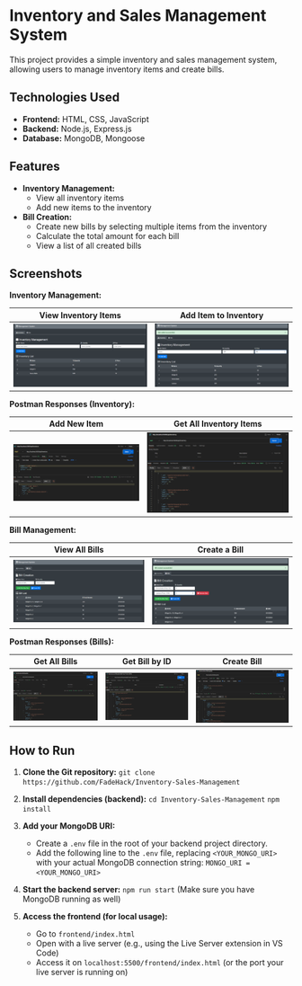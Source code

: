 # Inventory and Sales Management System

This project provides a simple inventory and sales management system, allowing users to manage inventory items and create bills.

## Technologies Used

- **Frontend:** HTML, CSS, JavaScript
- **Backend:** Node.js, Express.js
- **Database:** MongoDB, Mongoose

## Features

- **Inventory Management:**
    - View all inventory items
    - Add new items to the inventory
- **Bill Creation:**
    - Create new bills by selecting multiple items from the inventory
    - Calculate the total amount for each bill
    - View a list of all created bills

## Screenshots

**Inventory Management:**

| View Inventory Items | Add Item to Inventory |
|---|---|
| ![View Inventory Items](screenshots/view-inventory.png) | ![Add Item to Inventory](screenshots/add-item.png) |

**Postman Responses (Inventory):**

| Add New Item | Get All Inventory Items |
|---|---|
| ![Postman Add Item](screenshots/postman-add-item.png) | ![Postman Get All Items](screenshots/postman-get-all-items.png) |

**Bill Management:**

| View All Bills | Create a Bill |
|---|---|
| ![View All Bills](screenshots/view-bills.png) | ![Create a Bill](screenshots/create-bill.png) |

**Postman Responses (Bills):**

| Get All Bills | Get Bill by ID | Create Bill |
|---|---|---|
| ![Postman Get All Bills](screenshots/postman-get-all-bills.png) | ![Postman Get Bill by ID](screenshots/postman-get-bill-by-id.png) | ![Postman Create Bill](screenshots/postman-create-bill.png) |

## How to Run

1. **Clone the Git repository:**
   `git clone https://github.com/FadeHack/Inventory-Sales-Management`

2. **Install dependencies (backend):**
   `cd Inventory-Sales-Management`
   `npm install`

3. **Add your MongoDB URI:**
   - Create a `.env` file in the root of your backend project directory.
   - Add the following line to the `.env` file, replacing `<YOUR_MONGO_URI>` with your actual MongoDB connection string:
     `MONGO_URI = <YOUR_MONGO_URI>`

4. **Start the backend server:**
   `npm run start`
   (Make sure you have MongoDB running as well)

5. **Access the frontend (for local usage):**
   - Go to `frontend/index.html`
   - Open with a live server (e.g., using the Live Server extension in VS Code)
   - Access it on `localhost:5500/frontend/index.html` (or the port your live server is running on)


